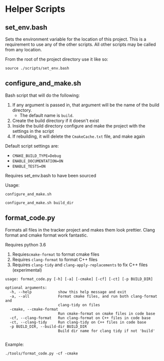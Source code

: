 # Helper Scripts

## set_env.bash

Sets the environment variable for the location of this project. 
This is a requirement to use any of the other scripts. 
All other scripts may be called from any location.

From the root of the project directory use it like so:

`source ./scripts/set_env.bash`

## configure_and_make.sh

Bash script that will do the following:

1. If any argument is passed in, that argument will be the name of the build directory.
   * The default name is `build`.
2. Create the build directory if it doesn't exist
3. Inside the build directory configure and make the project with the settings in the script
4. If rebuilding, it will delete the `CmakeCache.txt` file, and make again

Default script settings are:
* `CMAKE_BUILD_TYPE=Debug`
* `ENABLE_DOCUMENTATION=ON`
* `ENABLE_TESTS=ON`

Requires set_env.bash to have been sourced

Usage:

`configure_and_make.sh`

`configure_and_make.sh build_dir`


## format_code.py

Formats all files in the tracker project and makes them 
look prettier. Clang format and cmake format work fantastic.

Requires python 3.6 
1. Requies`cmake-format` to format cmake files
2. Requires `clang-format` to format C++ files
3. Requires `clang-tidy` and `clang-apply-replacements` to fix C++ files (experimental)

```
usage: format_code.py [-h] [-a] [-cmake] [-cf] [-ct] [-p BUILD_DIR]

optional arguments:
  -h, --help            show this help message and exit
  -a, --all             Format cmake files, and run both clang-format and
                        clang-tidy on files
  -cmake, --cmake-format
                        Run cmake-format on cmake files in code base
  -cf, --clang-format   Run clang-format on C++ files in code base
  -ct, --clang-tidy     Run clang-tidy on C++ files in code base
  -p BUILD_DIR, --build-dir BUILD_DIR
                        Build dir name for clang tidy if not 'build'
                        
```
Example:

`./tools/format_code.py -cf -cmake`
